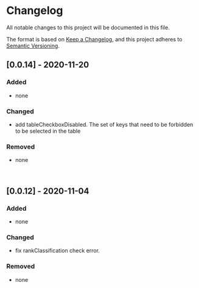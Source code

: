 # Changelog
All notable changes to this project will be documented in this file.

The format is based on [Keep a Changelog](https://keepachangelog.com/en/1.0.0/),
and this project adheres to [Semantic Versioning](https://semver.org/spec/v2.0.0.html).

## [0.0.14] - 2020-11-20

### Added

- none

### Changed

- add tableCheckboxDisabled. The set of keys that need to be forbidden to be selected in the table

### Removed

- none

&nbsp;

## [0.0.12] - 2020-11-04

### Added

- none

### Changed

- fix rankClassification check error.

### Removed

- none

&nbsp;

